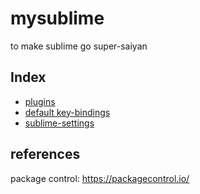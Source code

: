 # mysublime
to make sublime go super-saiyan  

## Index
- [plugins](./Plugins.md)
- [default key-bindings](./KeyBindings.md)
- [sublime-settings](./sublime-settings/settings.md)

## references
package control: https://packagecontrol.io/
